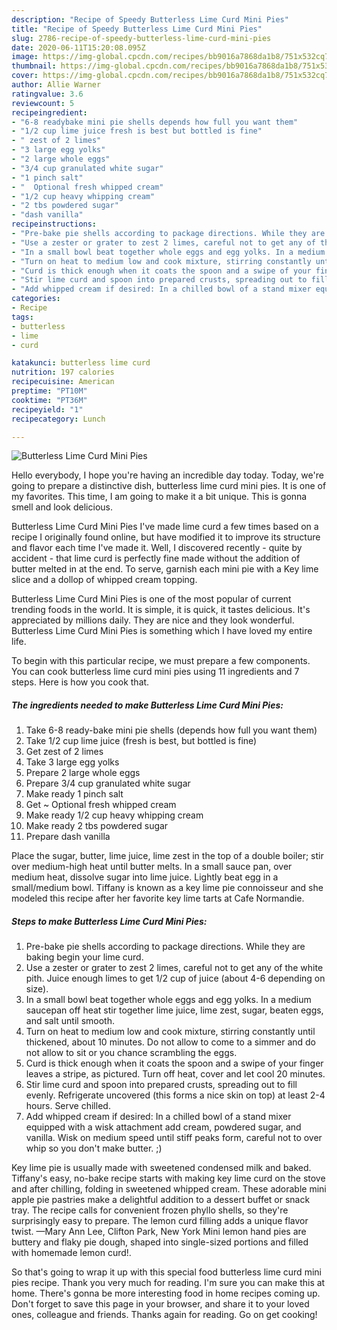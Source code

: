 ```yaml
---
description: "Recipe of Speedy Butterless Lime Curd Mini Pies"
title: "Recipe of Speedy Butterless Lime Curd Mini Pies"
slug: 2786-recipe-of-speedy-butterless-lime-curd-mini-pies
date: 2020-06-11T15:20:08.095Z
image: https://img-global.cpcdn.com/recipes/bb9016a7868da1b8/751x532cq70/butterless-lime-curd-mini-pies-recipe-main-photo.jpg
thumbnail: https://img-global.cpcdn.com/recipes/bb9016a7868da1b8/751x532cq70/butterless-lime-curd-mini-pies-recipe-main-photo.jpg
cover: https://img-global.cpcdn.com/recipes/bb9016a7868da1b8/751x532cq70/butterless-lime-curd-mini-pies-recipe-main-photo.jpg
author: Allie Warner
ratingvalue: 3.6
reviewcount: 5
recipeingredient:
- "6-8 readybake mini pie shells depends how full you want them"
- "1/2 cup lime juice fresh is best but bottled is fine"
- " zest of 2 limes"
- "3 large egg yolks"
- "2 large whole eggs"
- "3/4 cup granulated white sugar"
- "1 pinch salt"
- "  Optional fresh whipped cream"
- "1/2 cup heavy whipping cream"
- "2 tbs powdered sugar"
- "dash vanilla"
recipeinstructions:
- "Pre-bake pie shells according to package directions. While they are baking begin your lime curd."
- "Use a zester or grater to zest 2 limes, careful not to get any of the white pith. Juice enough limes to get 1/2 cup of juice (about 4-6 depending on size)."
- "In a small bowl beat together whole eggs and egg yolks. In a medium saucepan off heat stir together lime juice, lime zest, sugar, beaten eggs, and salt until smooth."
- "Turn on heat to medium low and cook mixture, stirring constantly until thickened, about 10 minutes. Do not allow to come to a simmer and do not allow to sit or you chance scrambling the eggs."
- "Curd is thick enough when it coats the spoon and a swipe of your finger leaves a stripe, as pictured. Turn off heat, cover and let cool 20 minutes."
- "Stir lime curd and spoon into prepared crusts, spreading out to fill evenly. Refrigerate uncovered (this forms a nice skin on top) at least 2-4 hours. Serve chilled."
- "Add whipped cream if desired: In a chilled bowl of a stand mixer equipped with a wisk attachment add cream, powdered sugar, and vanilla. Wisk on medium speed until stiff peaks form, careful not to over whip so you don&#39;t make butter. ;)"
categories:
- Recipe
tags:
- butterless
- lime
- curd

katakunci: butterless lime curd 
nutrition: 197 calories
recipecuisine: American
preptime: "PT10M"
cooktime: "PT36M"
recipeyield: "1"
recipecategory: Lunch

---
```



![Butterless Lime Curd Mini Pies](https://img-global.cpcdn.com/recipes/bb9016a7868da1b8/751x532cq70/butterless-lime-curd-mini-pies-recipe-main-photo.jpg)

Hello everybody, I hope you're having an incredible day today. Today, we're going to prepare a distinctive dish, butterless lime curd mini pies. It is one of my favorites. This time, I am going to make it a bit unique. This is gonna smell and look delicious.

Butterless Lime Curd Mini Pies I&#39;ve made lime curd a few times based on a recipe I originally found online, but have modified it to improve its structure and flavor each time I&#39;ve made it. Well, I discovered recently - quite by accident - that lime curd is perfectly fine made without the addition of butter melted in at the end. To serve, garnish each mini pie with a Key lime slice and a dollop of whipped cream topping.

Butterless Lime Curd Mini Pies is one of the most popular of current trending foods in the world. It is simple, it is quick, it tastes delicious. It's appreciated by millions daily. They are nice and they look wonderful. Butterless Lime Curd Mini Pies is something which I have loved my entire life.


To begin with this particular recipe, we must prepare a few components. You can cook butterless lime curd mini pies using 11 ingredients and 7 steps. Here is how you cook that.

<!--inarticleads1-->

##### The ingredients needed to make Butterless Lime Curd Mini Pies:

1. Take 6-8 ready-bake mini pie shells (depends how full you want them)
1. Take 1/2 cup lime juice (fresh is best, but bottled is fine)
1. Get  zest of 2 limes
1. Take 3 large egg yolks
1. Prepare 2 large whole eggs
1. Prepare 3/4 cup granulated white sugar
1. Make ready 1 pinch salt
1. Get  ~ Optional fresh whipped cream
1. Make ready 1/2 cup heavy whipping cream
1. Make ready 2 tbs powdered sugar
1. Prepare dash vanilla


Place the sugar, butter, lime juice, lime zest in the top of a double boiler; stir over medium-high heat until butter melts. In a small sauce pan, over medium heat, dissolve sugar into lime juice. Lightly beat egg in a small/medium bowl. Tiffany is known as a key lime pie connoisseur and she modeled this recipe after her favorite key lime tarts at Cafe Normandie. 

<!--inarticleads2-->

##### Steps to make Butterless Lime Curd Mini Pies:

1. Pre-bake pie shells according to package directions. While they are baking begin your lime curd.
1. Use a zester or grater to zest 2 limes, careful not to get any of the white pith. Juice enough limes to get 1/2 cup of juice (about 4-6 depending on size).
1. In a small bowl beat together whole eggs and egg yolks. In a medium saucepan off heat stir together lime juice, lime zest, sugar, beaten eggs, and salt until smooth.
1. Turn on heat to medium low and cook mixture, stirring constantly until thickened, about 10 minutes. Do not allow to come to a simmer and do not allow to sit or you chance scrambling the eggs.
1. Curd is thick enough when it coats the spoon and a swipe of your finger leaves a stripe, as pictured. Turn off heat, cover and let cool 20 minutes.
1. Stir lime curd and spoon into prepared crusts, spreading out to fill evenly. Refrigerate uncovered (this forms a nice skin on top) at least 2-4 hours. Serve chilled.
1. Add whipped cream if desired: In a chilled bowl of a stand mixer equipped with a wisk attachment add cream, powdered sugar, and vanilla. Wisk on medium speed until stiff peaks form, careful not to over whip so you don&#39;t make butter. ;)


Key lime pie is usually made with sweetened condensed milk and baked. Tiffany&#39;s easy, no-bake recipe starts with making key lime curd on the stove and after chilling, folding in sweetened whipped cream. These adorable mini apple pie pastries make a delightful addition to a dessert buffet or snack tray. The recipe calls for convenient frozen phyllo shells, so they&#39;re surprisingly easy to prepare. The lemon curd filling adds a unique flavor twist. —Mary Ann Lee, Clifton Park, New York Mini lemon hand pies are buttery and flaky pie dough, shaped into single-sized portions and filled with homemade lemon curd!. 

So that's going to wrap it up with this special food butterless lime curd mini pies recipe. Thank you very much for reading. I'm sure you can make this at home. There's gonna be more interesting food in home recipes coming up. Don't forget to save this page in your browser, and share it to your loved ones, colleague and friends. Thanks again for reading. Go on get cooking!
